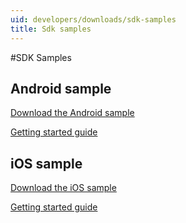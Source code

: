 ```yaml
---
uid: developers/downloads/sdk-samples
title: Sdk samples 
---
```


#SDK Samples

## Android sample 

[Download the Android sample](https://ariamediahost.blob.core.windows.net/sdk/ProductInsightsSamples/Android_3P_sample.zip)

[Getting started guide](xref:developers/downloads/android-java) 

## iOS sample 

[Download the iOS sample](https://ariamediahost.blob.core.windows.net/sdk/ProductInsightsSamples/Android_3P_sample.zip)

[Getting started guide](xref:developers/downloads/ios-objc)
